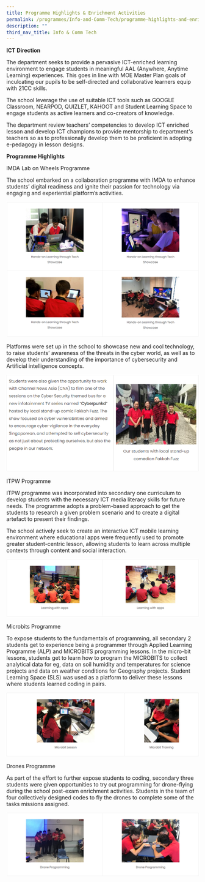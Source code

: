 ```yaml
---
title: Programme Highlights & Enrichment Activities
permalink: /programmes/Info-and-Comm-Tech/programme-highlights-and-enrichment-activities/
description: ""
third_nav_title: Info & Comm Tech
---
```

**ICT Direction**

The department seeks to provide a pervasive ICT-enriched learning environment to engage students in meaningful AAL (Anywhere, Anytime Learning) experiences. This goes in line with MOE Master Plan goals of inculcating our pupils to be self-directed and collaborative learners equip with 21CC skills.

The school leverage the use of suitable ICT tools such as GOOGLE Classroom, NEARPOD, QUIZLET, KAHOOT and Student Learning Space to engage students as active learners and co-creators of knowledge.

The department review teachers’ competencies to develop ICT enriched lesson and develop ICT champions to provide mentorship to department's teachers so as to professionally develop them to be proficient in adopting e-pedagogy in lesson designs.

**Programme Highlights**

IMDA Lab on Wheels Programme

The school embarked on a collaboration programme with IMDA to enhance students’ digital readiness and ignite their passion for technology via engaging and experiential platform’s activities.

![](/images/Programmes/ICT/I2.png)

Platforms were set up in the school to showcase new and cool technology, to raise students’ awareness of the threats in the cyber world, as well as to develop their understanding of the importance of cybersecurity and Artificial intelligence concepts.

![](/images/Programmes/ICT/I3.png)

ITPW Programme

ITPW programme was incorporated into secondary one curriculum to develop students with the necessary ICT media literacy skills for future needs. The programme adopts a problem-based approach to get the students to research a given problem scenario and to create a digital artefact to present their findings.

The school actively seek to create an interactive ICT mobile learning environment where educational apps were frequently used to promote greater student-centric lesson, allowing students to learn across multiple contexts through content and social interaction.

![](/images/Programmes/ICT/I4.png)

Microbits Programme

To expose students to the fundamentals of programming, all secondary 2 students get to experience being a programmer through Applied Learning Programme (ALP) and MICROBITS programming lessons. In the micro-bit lessons, students get to learn how to program the MICROBITS to collect analytical data for eg, data on soil humidity and temperatures for science projects and data on weather conditions for Geography projects. Student Learning Space (SLS) was used as a platform to deliver these lessons where students learned coding in pairs.

![](/images/Programmes/ICT/I5.png)

Drones Programme

As part of the effort to further expose students to coding, secondary three students were given opportunities to try out programming for drone-flying during the school post-exam enrichment activities. Students in the team of four collectively designed codes to fly the drones to complete some of the tasks missions assigned.

![](/images/Programmes/ICT/I6.png)



